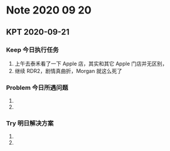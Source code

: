 # Note 2020 09 20

## KPT 2020-09-21

### Keep 今日执行任务
1. 上午去泰禾看了一下 Apple 店，其实和其它 Apple 门店并无区别，
2. 继续 RDR2，剧情真曲折，Morgan 就这么死了

### Problem 今日所遇问题
1. 
2. 

### Try 明日解决方案
1. 
2. 